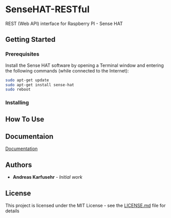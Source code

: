 # SenseHAT-RESTful
REST (Web API) interface for Raspberry PI - Sense HAT

## Getting Started

  

### Prerequisites

Install the Sense HAT software by opening a Terminal window and entering the following commands (while connected to the Internet):

```bash
sudo apt-get update
sudo apt-get install sense-hat
sudo reboot
```

### Installing


## How To Use

## Documentaion

[Documentation](docs/readme.md)

## Authors

* **Andreas Karfusehr** - *Initial work*

## License

This project is licensed under the MIT License - see the [LICENSE.md](LICENSE.md) file for details
